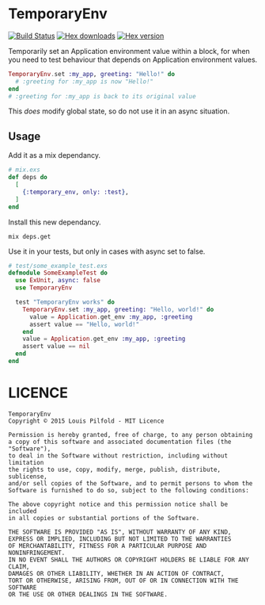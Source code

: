 TemporaryEnv
============

[![Build Status](https://travis-ci.org/lpil/temporary-env.svg?branch=master)](https://travis-ci.org/lpil/temporary-env)
[![Hex downloads](https://img.shields.io/hexpm/dt/temporary_env.svg "Hex downloads")](https://hex.pm/packages/temporary_env)
[![Hex version](https://img.shields.io/hexpm/v/temporary_env.svg "Hex version")](https://hex.pm/packages/temporary_env)


Temporarily set an Application environment value within a block, for when you
need to test behaviour that depends on Application environment values.

```elixir
TemporaryEnv.set :my_app, greeting: "Hello!" do
  # :greeting for :my_app is now "Hello!"
end
# :greeting for :my_app is back to its original value
```

This *does* modify global state, so do not use it in an async situation.

## Usage

Add it as a mix dependancy.

```elixir
# mix.exs
def deps do
  [
    {:temporary_env, only: :test},
  ]
end
```

Install this new dependancy.

```
mix deps.get
```

Use it in your tests, but only in cases with async set to false.

```elixir
# test/some_example_test.exs
defmodule SomeExampleTest do
  use ExUnit, async: false
  use TemporaryEnv

  test "TemporaryEnv works" do
    TemporaryEnv.set :my_app, greeting: "Hello, world!" do
      value = Application.get_env :my_app, :greeting
      assert value == "Hello, world!"
    end
    value = Application.get_env :my_app, :greeting
    assert value == nil
  end
end
```


# LICENCE

```
TemporaryEnv
Copyright © 2015 Louis Pilfold - MIT Licence

Permission is hereby granted, free of charge, to any person obtaining
a copy of this software and associated documentation files (the "Software"),
to deal in the Software without restriction, including without limitation
the rights to use, copy, modify, merge, publish, distribute, sublicense,
and/or sell copies of the Software, and to permit persons to whom the
Software is furnished to do so, subject to the following conditions:

The above copyright notice and this permission notice shall be included
in all copies or substantial portions of the Software.

THE SOFTWARE IS PROVIDED "AS IS", WITHOUT WARRANTY OF ANY KIND,
EXPRESS OR IMPLIED, INCLUDING BUT NOT LIMITED TO THE WARRANTIES
OF MERCHANTABILITY, FITNESS FOR A PARTICULAR PURPOSE AND NONINFRINGEMENT.
IN NO EVENT SHALL THE AUTHORS OR COPYRIGHT HOLDERS BE LIABLE FOR ANY CLAIM,
DAMAGES OR OTHER LIABILITY, WHETHER IN AN ACTION OF CONTRACT,
TORT OR OTHERWISE, ARISING FROM, OUT OF OR IN CONNECTION WITH THE SOFTWARE
OR THE USE OR OTHER DEALINGS IN THE SOFTWARE.
```
